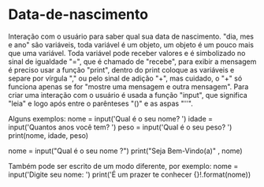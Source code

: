 # Data-de-nascimento
Interação com o usuário para saber qual sua data de nascimento.
"dia, mes e ano" são variáveis, toda variável é um objeto, um objeto é um pouco mais que uma variável. Toda variável pode receber valores e é simbolizado no sinal de
igualdade "=", que é chamado de "recebe", para exibir a mensagem é preciso usar a função "print", dentro do print coloque as variáveis e separe por vírgula "," ou
pelo sinal de adição "+", mas cuidado, o "+" só funciona apenas se for "mostre uma mensagem e outra mensagem".
Para criar uma interação com o usuário é usada a função "input", que significa "leia" e logo após entre o parênteses "()" e as aspas "''".

Alguns exemplos:
nome = input('Qual é o seu nome? ')
idade = input('Quantos anos você tem? ')
peso = input('Qual é o seu peso? ')
print(nome, idade, peso)

nome = input("Qual é o seu nome ?")
print("Seja Bem-Vindo(a)" , nome)

Também pode ser escrito de um modo diferente, por exemplo:
nome = input('Digite seu nome: ')
print('É um prazer te conhecer {}!.format(nome))
